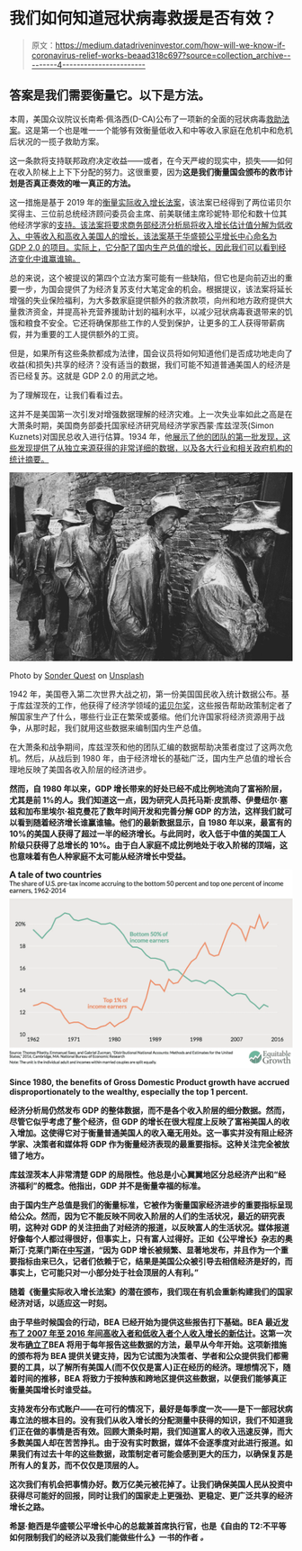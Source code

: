 # 我们如何知道冠状病毒救援是否有效？

> 原文：<https://medium.datadriveninvestor.com/how-will-we-know-if-coronavirus-relief-works-beaad318c697?source=collection_archive---------4----------------------->

## 答案是我们需要衡量它。以下是方法。

本周，美国众议院议长南希·佩洛西(D-CA)公布了一项新的全面的冠状病毒[救助法案](https://docs.house.gov/billsthisweek/20200511/BILLS-116hr6800ih.pdf)。这是第一个也是唯一一个能够有效衡量低收入和中等收入家庭在危机中和危机后状况的一揽子救助方案。

这一条款将支持联邦政府决定收益——或者，在今天严峻的现实中，损失——如何在收入阶梯上上下下分配的努力。这很重要，因为**这是我们衡量国会颁布的救市计划是否真正奏效的唯一真正的方法。**

这一措施是基于 2019 年的[衡量实际收入增长法案](https://www.congress.gov/bill/116th-congress/senate-bill/3102/text?q=%7B%22search%22%3A%5B%22Measuring+real+income+growth+act%22%5D%7D)，该法案已经得到了两位诺贝尔奖得主、三位前总统经济顾问委员会主席、前美联储主席珍妮特·耶伦和数十位其他经济学家的[支持。该法案将要求商务部经济分析局将收入增长估计值分解为低收入、中等收入和高收入美国人的增长，该法案基于华盛顿公平增长中心命名为 GDP 2.0 的项目。实际上，它分配了国内生产总值的增长，因此我们可以看到经济变化中谁赢谁输。](https://equitablegrowth.org/nobel-laureates-former-fed-chair-two-former-cea-chairs-and-58-economists-endorse-the-measuring-real-income-growth-act-of-2019/)

总的来说，这个被提议的第四个立法方案可能有一些缺陷，但它也是向前迈出的重要一步，为国会提供了为经济复苏支付大笔定金的机会。根据提议，该法案将延长增强的失业保险福利，为大多数家庭提供额外的救济款项，向州和地方政府提供大量救济资金，并提高补充营养援助计划的福利水平，以减少冠状病毒衰退带来的饥饿和粮食不安全。它还将确保那些工作的人受到保护，让更多的工人获得带薪病假，并为重要的工人提供额外的工资。

但是，如果所有这些条款都成为法律，国会议员将如何知道他们是否成功地走向了收益(和损失)共享的经济？没有适当的数据，我们可能不知道普通美国人的经济是否已经复苏。这就是 GDP 2.0 的用武之地。

为了理解现在，让我们看看过去。

这并不是美国第一次引发对增强数据理解的经济灾难。上一次失业率如此之高是在大萧条时期，美国商务部委托国家经济研究局经济学家西蒙·库兹涅茨(Simon Kuznets)对国民总收入进行估算。1934 年，他[展示了他的团队的第一批发现，这些发现提供了从独立来源获得的非常详细的数据，以及各大行业和相关政府机构的统计摘要。](https://fraser.stlouisfed.org/files/docs/publications/natincome_1934/19340104_nationalinc.pdf)

![](img/026402da58178b928e3a76a95b33335c.png)

Photo by [Sonder Quest](https://unsplash.com/@sonderquest?utm_source=medium&utm_medium=referral) on [Unsplash](https://unsplash.com?utm_source=medium&utm_medium=referral)

1942 年，美国卷入第二次世界大战之初，第一份美国国民收入统计数据公布。基于库兹涅茨的工作，他获得了经济学领域的[诺贝尔奖](https://www.nobelprize.org/prizes/economic-sciences/1971/kuznets/facts/)，这些报告帮助政策制定者了解国家生产了什么，哪些行业正在繁荣或萎缩。他们允许国家将经济资源用于战争，从那时起，我们就用这些数据来编制国内生产总值。

在大萧条和战争期间，库兹涅茨和他的团队汇编的数据帮助决策者度过了这两次危机。然后，从战后到 1980 年，由于经济增长的基础广泛，国内生产总值的增长合理地反映了美国各收入阶层的经济进步。

**然而，自 1980 年以来，GDP 增长带来的好处已经**[](http://gabriel-zucman.eu/files/PSZ2018QJE.pdf)****不成比例地流向了富裕阶层，尤其是前 1%的人。我们知道这一点，因为研究人员托马斯·皮凯蒂、伊曼纽尔·塞兹和加布里埃尔·祖克曼花了数年时间开发和完善分解 GDP 的方法，这样我们就可以看到随着经济增长谁赢谁输。他们的最新数据显示，自 1980 年以来，最富有的 10%的美国人获得了超过一半的经济增长。与此同时，收入低于中值的美国工人阶级只获得了总增长的 10%。由于白人家庭不成比例地处于收入阶梯的顶端，这也意味着有色人种家庭不太可能从经济增长中受益。****

**![](img/221787a3611a8b0b4fccd9c99889adc6.png)**

**Since 1980, the benefits of Gross Domestic Product growth have accrued disproportionately to the wealthy, especially the top 1 percent.**

**经济分析局仍然发布 GDP 的整体数据，而不是各个收入阶层的细分数据。然而，尽管它似乎考虑了整个经济，但 GDP 的增长在很大程度上反映了富裕美国人的收入增加。这使得它对于衡量普通美国人的收入毫无用处。这一事实并没有阻止经济学家、决策者和媒体将 GDP 作为衡量经济表现的最重要指标。这种关注完全被放错了地方。**

**库兹涅茨本人非常清楚 GDP 的局限性。他总是小心翼翼地区分总经济产出和“经济福利”的概念。他指出，GDP 并不是衡量幸福的标准。**

**由于国内生产总值是我们的衡量标准，它被作为衡量国家经济进步的重要指标呈现给公众。然而，因为它不能反映不同收入阶层的人们的生活状况，最近的研究表明，这种对 GDP 的关注扭曲了对经济的报道，以反映富人的生活状况。媒体报道好像每个人都过得很好，但事实上，只有富人过得好。正如《公平增长》杂志的奥斯汀·克莱门斯在[中写道](https://equitablegrowth.org/gross-domestic-product-sets-the-tone-of-the-u-s-economic-debate-while-leaving-working-and-middle-class-families-behind/)，“因为 GDP 增长被频繁、显著地发布，并且作为一个重要指标由来已久，记者们依赖于它，结果是美国公众被引导去相信经济是好的，而事实上，它可能只对一小部分处于社会顶层的人有利。”**

****随着《衡量实际收入增长法案》的潜在颁布，我们现在有机会重新构建我们的国家经济对话，以适应这一时刻。****

**由于早些时候国会的行动，BEA 已经开始为提供这些报告打下基础。BEA 最近[发布了 2007 年至 2016 年间高收入者和低收入者个人收入增长的新估计](https://apps.bea.gov/data/special-topics/distribution-of-personal-income/measuring-inequality-in-the-national-accounts.pdf)。这第一次发布[确立了](https://equitablegrowth.org/new-distributional-snapshot-of-u-s-personal-income-is-a-landmark-federal-statistical-product/)BEA 将用于每年报告这些数据的方法，最早从今年开始。这项新措施的颁布将为 BEA 提供关键支持，因为它试图为决策者、学者和公众提供我们都需要的工具，以了解所有美国人(而不仅仅是富人)正在经历的经济。理想情况下，随着时间的推移，BEA 将致力于按种族和跨地区提供这些数据，以便我们能够真正衡量美国增长时谁受益。**

**支持发布分布式账户——在可行的情况下，最好是每季度一次——是下一部冠状病毒立法的根本目的。没有我们从收入增长的分配测量中获得的知识，我们不知道我们正在做的事情是否有效。回顾大萧条时期，我们知道富人的收入迅速反弹，而大多数美国人却在苦苦挣扎。由于没有实时数据，媒体不会逐季度对此进行报道。如果我们有过去十年的这些数据，政策制定者可能会感到更大的压力，以确保复苏是所有人的复苏，而不仅仅是顶层的人。**

**这次我们有机会把事情办好。数万亿美元被花掉了。让我们确保美国人民从投资中获得尽可能好的回报，同时让我们的国家走上更强劲、更稳定、更广泛共享的经济增长之路。**

**希瑟·鲍西是华盛顿公平增长中心的总裁兼首席执行官，也是《自由的 T2:不平等如何限制我们的经济以及我们能做些什么》一书的作者 *。***